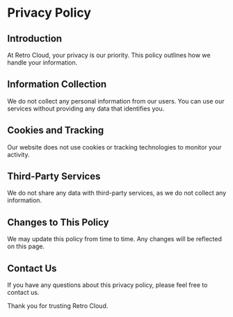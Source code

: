 # Privacy Policy

## Introduction
At Retro Cloud, your privacy is our priority. This policy outlines how we handle your information.

## Information Collection
We do not collect any personal information from our users. You can use our services without providing any data that identifies you.

## Cookies and Tracking
Our website does not use cookies or tracking technologies to monitor your activity.

## Third-Party Services
We do not share any data with third-party services, as we do not collect any information.

## Changes to This Policy
We may update this policy from time to time. Any changes will be reflected on this page.

## Contact Us
If you have any questions about this privacy policy, please feel free to contact us.

Thank you for trusting Retro Cloud.
